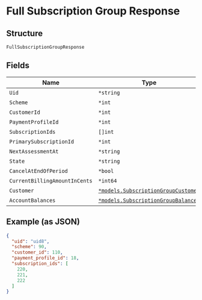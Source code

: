 
# Full Subscription Group Response

## Structure

`FullSubscriptionGroupResponse`

## Fields

| Name | Type | Tags | Description |
|  --- | --- | --- | --- |
| `Uid` | `*string` | Optional | - |
| `Scheme` | `*int` | Optional | - |
| `CustomerId` | `*int` | Optional | - |
| `PaymentProfileId` | `*int` | Optional | - |
| `SubscriptionIds` | `[]int` | Optional | - |
| `PrimarySubscriptionId` | `*int` | Optional | - |
| `NextAssessmentAt` | `*string` | Optional | - |
| `State` | `*string` | Optional | - |
| `CancelAtEndOfPeriod` | `*bool` | Optional | - |
| `CurrentBillingAmountInCents` | `*int64` | Optional | - |
| `Customer` | [`*models.SubscriptionGroupCustomer`](subscription-group-customer.md) | Optional | - |
| `AccountBalances` | [`*models.SubscriptionGroupBalances`](subscription-group-balances.md) | Optional | - |

## Example (as JSON)

```json
{
  "uid": "uid8",
  "scheme": 90,
  "customer_id": 110,
  "payment_profile_id": 18,
  "subscription_ids": [
    220,
    221,
    222
  ]
}
```

